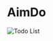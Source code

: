 # AimDo
![Todo List](https://cdn.dribbble.com/users/1524779/screenshots/17533374/042_todo_list.png)
